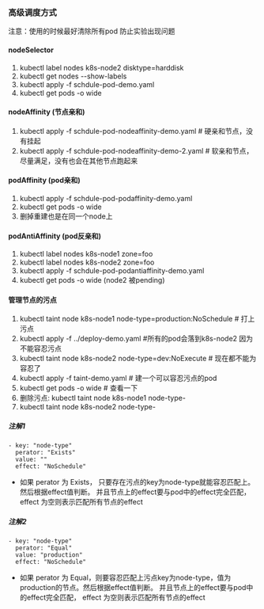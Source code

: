 ### 高级调度方式

注意：使用的时候最好清除所有pod 防止实验出现问题

#### nodeSelector
1.  kubectl label nodes k8s-node2 disktype=harddisk
2.  kubectl get nodes --show-labels
3.  kubectl apply -f schdule-pod-demo.yaml
4.  kubectl get pods -o wide

#### nodeAffinity (节点亲和)
1. kubectl apply -f schdule-pod-nodeaffinity-demo.yaml # 硬亲和节点，没有挂起
2. kubectl apply -f schdule-pod-nodeaffinity-demo-2.yaml # 软亲和节点，尽量满足，没有也会在其他节点跑起来

#### podAffinity (pod亲和)
1. kubectl apply -f schdule-pod-podaffinity-demo.yaml
2. kubectl get pods -o wide
3. 删掉重建也是在同一个node上

#### podAntiAffinity (pod反亲和)
1. kubectl label nodes k8s-node1 zone=foo
2. kubectl label nodes k8s-node2 zone=foo
3. kubectl apply -f schdule-pod-podantiaffinity-demo.yaml
4. kubectl get pods -o wide (node2 被pending)

#### 管理节点的污点
1. kubectl taint node k8s-node1 node-type=production:NoSchedule # 打上污点
2. kubectl apply -f ../deploy-demo.yaml  #所有的pod会落到k8s-node2 因为不能容忍污点
3. kubectl taint node  k8s-node2 node-type=dev:NoExecute # 现在都不能为容忍了
4. kubectl apply -f taint-demo.yaml # 建一个可以容忍污点的pod
5. kubectl get pods -o wide # 查看一下
6. 删除污点: kubectl taint node k8s-node1 node-type-
7. kubectl taint node k8s-node2 node-type-

##### 注解1
```
- key: "node-type"
  perator: "Exists"
  value: ""
  effect: "NoSchedule"
```
+ 如果 perator 为 Exists， 只要存在污点的key为node-type就能容忍匹配上。 然后根据effect值判断。 并且节点上的effect要与pod中的effect完全匹配， effect 为空则表示匹配所有节点的effect

##### 注解2
```
- key: "node-type"
  perator: "Equal"
  value: "production"
  effect: "NoSchedule"
```
+ 如果 perator 为 Equal，则要容忍匹配上污点key为node-type，值为production的节点。然后根据effect值判断。 并且节点上的effect要与pod中的effect完全匹配， effect 为空则表示匹配所有节点的effect
